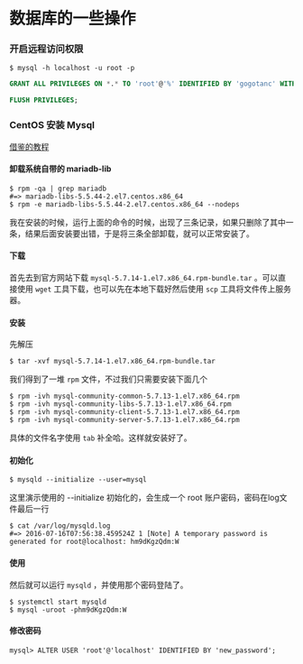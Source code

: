 # 数据库的一些操作

### 开启远程访问权限

```shell
$ mysql -h localhost -u root -p
```

```sql
GRANT ALL PRIVILEGES ON *.* TO 'root'@'%' IDENTIFIED BY 'gogotanc' WITH GRANT OPTION;

FLUSH PRIVILEGES;
```

### CentOS 安装 Mysql

[借鉴的教程](http://my.oschina.net/Laily/blog/713022)

#### 卸载系统自带的  mariadb-lib

```shell
$ rpm -qa | grep mariadb
#=> mariadb-libs-5.5.44-2.el7.centos.x86_64
$ rpm -e mariadb-libs-5.5.44-2.el7.centos.x86_64 --nodeps
```

我在安装的时候，运行上面的命令的时候，出现了三条记录，如果只删除了其中一条，结果后面安装要出错，于是将三条全部卸载，就可以正常安装了。

#### 下载

首先去到官方网站下载 `mysql-5.7.14-1.el7.x86_64.rpm-bundle.tar` 。可以直接使用 `wget` 工具下载，也可以先在本地下载好然后使用 `scp` 工具将文件传上服务器。

#### 安装

先解压

```shell
$ tar -xvf mysql-5.7.14-1.el7.x86_64.rpm-bundle.tar
```

我们得到了一堆 `rpm` 文件，不过我们只需要安装下面几个

```shell
$ rpm -ivh mysql-community-common-5.7.13-1.el7.x86_64.rpm
$ rpm -ivh mysql-community-libs-5.7.13-1.el7.x86_64.rpm
$ rpm -ivh mysql-community-client-5.7.13-1.el7.x86_64.rpm
$ rpm -ivh mysql-community-server-5.7.13-1.el7.x86_64.rpm
```

具体的文件名字使用 `tab` 补全哈。这样就安装好了。

#### 初始化

```shell
$ mysqld --initialize --user=mysql
```

这里演示使用的 --initialize 初始化的，会生成一个 root 账户密码，密码在log文件最后一行

```shell
$ cat /var/log/mysqld.log
#=> 2016-07-16T07:56:38.459524Z 1 [Note] A temporary password is generated for root@localhost: hm9dKgzQdm:W
```

#### 使用

然后就可以运行 `mysqld` ，并使用那个密码登陆了。

```shell
$ systemctl start mysqld
$ mysql -uroot -phm9dKgzQdm:W
```

#### 修改密码

```mysql
mysql> ALTER USER 'root'@'localhost' IDENTIFIED BY 'new_password';
```